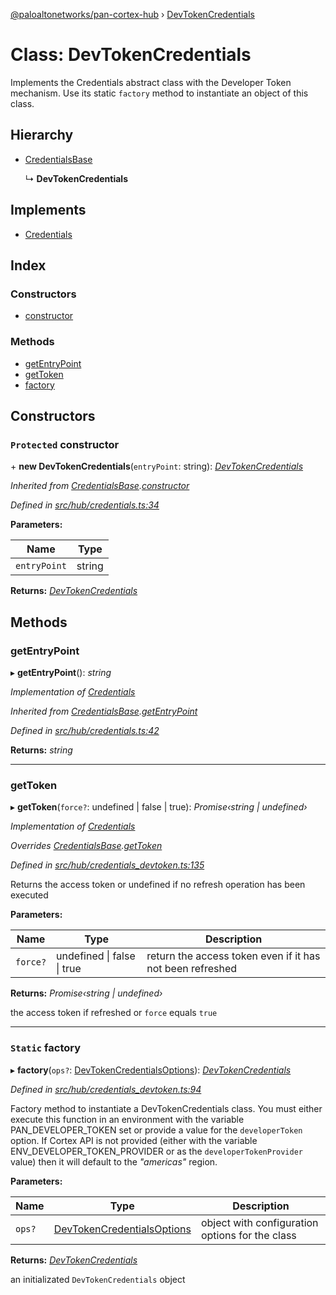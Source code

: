 [@paloaltonetworks/pan-cortex-hub](../README.md) › [DevTokenCredentials](devtokencredentials.md)

# Class: DevTokenCredentials

Implements the Credentials abstract class with the Developer Token mechanism.
Use its static `factory` method to instantiate an object of this class.

## Hierarchy

* [CredentialsBase](credentialsbase.md)

  ↳ **DevTokenCredentials**

## Implements

* [Credentials](../interfaces/credentials.md)

## Index

### Constructors

* [constructor](devtokencredentials.md#protected-constructor)

### Methods

* [getEntryPoint](devtokencredentials.md#getentrypoint)
* [getToken](devtokencredentials.md#gettoken)
* [factory](devtokencredentials.md#static-factory)

## Constructors

### `Protected` constructor

\+ **new DevTokenCredentials**(`entryPoint`: string): *[DevTokenCredentials](devtokencredentials.md)*

*Inherited from [CredentialsBase](credentialsbase.md).[constructor](credentialsbase.md#protected-constructor)*

*Defined in [src/hub/credentials.ts:34](https://github.com/xhoms/pan-cortex-hub-nodejs/blob/master/src/hub/credentials.ts#L34)*

**Parameters:**

Name | Type |
------ | ------ |
`entryPoint` | string |

**Returns:** *[DevTokenCredentials](devtokencredentials.md)*

## Methods

###  getEntryPoint

▸ **getEntryPoint**(): *string*

*Implementation of [Credentials](../interfaces/credentials.md)*

*Inherited from [CredentialsBase](credentialsbase.md).[getEntryPoint](credentialsbase.md#getentrypoint)*

*Defined in [src/hub/credentials.ts:42](https://github.com/xhoms/pan-cortex-hub-nodejs/blob/master/src/hub/credentials.ts#L42)*

**Returns:** *string*

___

###  getToken

▸ **getToken**(`force?`: undefined | false | true): *Promise‹string | undefined›*

*Implementation of [Credentials](../interfaces/credentials.md)*

*Overrides [CredentialsBase](credentialsbase.md).[getToken](credentialsbase.md#abstract-gettoken)*

*Defined in [src/hub/credentials_devtoken.ts:135](https://github.com/xhoms/pan-cortex-hub-nodejs/blob/master/src/hub/credentials_devtoken.ts#L135)*

Returns the access token or undefined if no refresh operation has been executed

**Parameters:**

Name | Type | Description |
------ | ------ | ------ |
`force?` | undefined &#124; false &#124; true | return the access token even if it has not been refreshed |

**Returns:** *Promise‹string | undefined›*

the access token if refreshed or `force` equals `true`

___

### `Static` factory

▸ **factory**(`ops?`: [DevTokenCredentialsOptions](../interfaces/devtokencredentialsoptions.md)): *[DevTokenCredentials](devtokencredentials.md)*

*Defined in [src/hub/credentials_devtoken.ts:94](https://github.com/xhoms/pan-cortex-hub-nodejs/blob/master/src/hub/credentials_devtoken.ts#L94)*

Factory method to instantiate a DevTokenCredentials class. You must
either execute this function in an environment with the variable
PAN_DEVELOPER_TOKEN set or provide a value for the `developerToken`
option. If Cortex API is not provided (either with the variable
ENV_DEVELOPER_TOKEN_PROVIDER or as the `developerTokenProvider` value)
then it will default to the _"americas"_ region.

**Parameters:**

Name | Type | Description |
------ | ------ | ------ |
`ops?` | [DevTokenCredentialsOptions](../interfaces/devtokencredentialsoptions.md) | object with configuration options for the class |

**Returns:** *[DevTokenCredentials](devtokencredentials.md)*

an initializated `DevTokenCredentials` object
